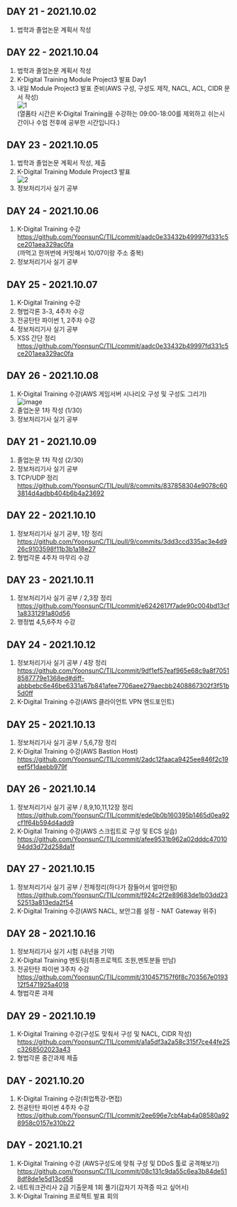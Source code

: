 ## DAY 21 - 2021.10.02  
1. 법학과 졸업논문 계획서 작성  
## DAY 22 - 2021.10.04  
1. 법학과 졸업논문 계획서 작성  
2. K-Digital Training Module Project3 발표 Day1  
3. 내일 Module Project3 발표 준비(AWS 구성, 구성도 제작, NACL, ACL, CIDR 문서 작성)  
![1](https://user-images.githubusercontent.com/87630630/136425357-a639bdcc-4834-4f5f-9ef1-c1bdec69280b.png)  
(열품타 시간은 K-Digital Training을 수강하는 09:00-18:00를 제외하고 쉬는시간이나 수업 전후에 공부한 시간입니다.)
## DAY 23 - 2021.10.05  
1. 법학과 졸업논문 계획서 작성, 제출  
2. K-Digital Training Module Project3 발표  
![2](https://user-images.githubusercontent.com/87630630/136424666-4434d097-a66f-473c-a91e-340c70d6464d.png)  
3. 정보처리기사 실기 공부    
## DAY 24 - 2021.10.06  
1. K-Digital Training 수강  
https://github.com/YoonsunC/TIL/commit/aadc0e33432b49997fd331c5ce201aea329ac0fa  
(까먹고 한꺼번에 커밋해서 10/07이랑 주소 중복)
2. 정보처리기사 실기 공부
## DAY 25 - 2021.10.07  
1. K-Digital Training 수강  
2. 형법각론 3-3, 4주차 수강  
3. 전공탄탄 파이썬 1, 2주차 수강  
4. 정보처리기사 실기 공부  
5. XSS 간단 정리  
https://github.com/YoonsunC/TIL/commit/aadc0e33432b49997fd331c5ce201aea329ac0fa  
## DAY 26 - 2021.10.08  
1. K-Digital Training 수강(AWS 게임서버 시나리오 구성 및 구성도 그리기)  
![image](https://blog.kakaocdn.net/dn/bU3y4s/btrhddvKBZb/Ama7lMHOdiXSgH5CL5BdC1/img.png)  
2. 졸업논문 1차 작성 (1/30)  
3. 정보처리기사 실기 공부  
## DAY 21 - 2021.10.09  
1. 졸업논문 1차 작성 (2/30)  
2. 정보처리기사 실기 공부  
3. TCP/UDP 정리  
https://github.com/YoonsunC/TIL/pull/8/commits/837858304e9078c603814d4adbb404b6b4a23692  
## DAY 22 - 2021.10.10  
1. 정보처리기사 실기 공부, 1장 정리  
https://github.com/YoonsunC/TIL/pull/9/commits/3dd3ccd335ac3e4d926c9103598f11b3b1a18e27  
2. 형법각론 4주차 마무리 수강  
## DAY 23 - 2021.10.11  
1. 정보처리기사 실기 공부 / 2,3장 정리  
https://github.com/YoonsunC/TIL/commit/e6242617f7ade90c004bd13cf1a8331291a80d56  
3. 행정법 4,5,6주차 수강  
## DAY 24 - 2021.10.12  
1. 정보처리기사 실기 공부 / 4장 정리  
https://github.com/YoonsunC/TIL/commit/9df1ef57eaf965e68c9a8f70518587779e1368ed#diff-abbbebc6e46be6331a67b841afee7706aee279aecbb2408867302f3f51b5d0ff  
2. K-Digital Training 수강(AWS 클라이언트 VPN 엔드포인트)  
## DAY 25 - 2021.10.13  
1. 정보처리기사 실기 공부 / 5,6,7장 정리  
2. K-Digital Training 수강(AWS Bastion Host)  
https://github.com/YoonsunC/TIL/commit/2adc12faaca9425ee846f2c19eef5f1daebb979f  
## DAY 26 - 2021.10.14  
1. 정보처리기사 실기 공부 / 8,9,10,11,12장 정리  
https://github.com/YoonsunC/TIL/commit/ede0b0b160395b1465d0ea92cf1f64b594d4add9  
2. K-Digital Training 수강(AWS 스크립트로 구성 및 ECS 실습)  
https://github.com/YoonsunC/TIL/commit/afee9531b962a02dddc4701094dd3d72d258da1f  
## DAY 27 - 2021.10.15  
1. 정보처리기사 실기 공부 / 전체정리(하다가 잠들어서 얼마안됨)  
  https://github.com/YoonsunC/TIL/commit/f924c2f2e89683de1b03dd2352513a813eda2f54
2. K-Digital Training 수강(AWS NACL, 보안그룹 설정 - NAT Gateway 위주)  
## DAY 28 - 2021.10.16  
1. 정보처리기사 실기 시험 (내년을 기약)  
2. K-Digital Training 멘토링(최종프로젝트 조원,멘토분들 만남)  
3. 전공탄탄 파이썬 3주차 수강  
https://github.com/YoonsunC/TIL/commit/310457157f6f8c703567e019312f5471925a4018  
4. 형법각론 과제  
## DAY 29 - 2021.10.19  
1. K-Digital Training 수강(구성도 맞춰서 구성 및 NACL, CIDR 작성)  
https://github.com/YoonsunC/TIL/commit/a1a5df3a2a58c315f7ce44fe25c3268502023a43  
2. 형법각론 중간과제 제출  
## DAY  - 2021.10.20  
1. K-Digital Training 수강(취업특강-면접)  
2. 전공탄탄 파이썬 4주차 수강  
https://github.com/YoonsunC/TIL/commit/2ee696e7cbf4ab4a08580a928958c0157e310b22  
## DAY - 2021.10.21  
1. K-Digital Training 수강 (AWS구성도에 맞춰 구성 및 DDoS 툴로 공격해보기)  
https://github.com/YoonsunC/TIL/commit/08c131c9da55c6ea3b84de518df8de1e5d13cd58  
2. 네트워크관리사 2급 기출문제 1회 풀기(갑자기 자격증 따고 싶어서)  
3. K-Digital Training 프로젝트 발표 회의  
